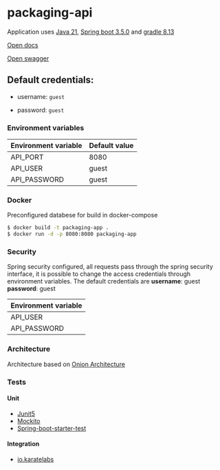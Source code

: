 # packaging-api

Application uses [Java 21](https://docs.oracle.com/en/java/javase/21/), [Spring boot 3.5.0](https://spring.io/blog/2025/05/22/spring-boot-3-5-0-available-now/) and [gradle 8.13](https://docs.gradle.org/8.13/release-notes.html)


[Open docs](http://localhost:8080/api-docs)

[Open swagger](http://localhost:8080/swagger-ui.html)


## Default credentials:

* username: `guest`

* password: `guest`


### Environment variables

| Environment variable | Default value  |
|----------------------|----------------|
| API_PORT             | 8080           |
| API_USER             | guest          |
| API_PASSWORD         | guest          |

### Docker

Preconfigured databese for build in docker-compose

```sh
$ docker build -t packaging-app .
$ docker run -d -p 8080:8080 packaging-app
```

### Security

Spring security configured, all requests pass through the spring security interface, it is possible to change the access credentials through environment variables. The default credentials are **username**: guest **password**: guest

| Environment variable |
|----------------------|
| API_USER             |
| API_PASSWORD         |


### Architecture
Architecture based on [Onion Architecture](https://blog.cleancoder.com/uncle-bob/2012/08/13/the-clean-architecture.html)


### Tests

#### Unit

* [Junit5](https://junit.org/junit5/)
* [Mockito](https://site.mockito.org/)
* [Spring-boot-starter-test](https://docs.spring.io/spring-boot/docs/1.5.7.RELEASE/reference/html/boot-features-testing.html)


#### Integration

* [io.karatelabs](https://www.karatelabs.io/)